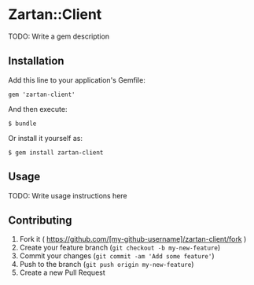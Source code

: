 # Zartan::Client

TODO: Write a gem description

## Installation

Add this line to your application's Gemfile:

    gem 'zartan-client'

And then execute:

    $ bundle

Or install it yourself as:

    $ gem install zartan-client

## Usage

TODO: Write usage instructions here

## Contributing

1. Fork it ( https://github.com/[my-github-username]/zartan-client/fork )
2. Create your feature branch (`git checkout -b my-new-feature`)
3. Commit your changes (`git commit -am 'Add some feature'`)
4. Push to the branch (`git push origin my-new-feature`)
5. Create a new Pull Request
